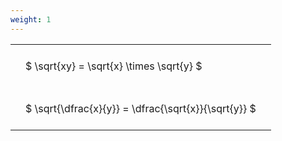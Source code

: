 ```yaml
---
weight: 1
---
```


<style type="text/css">
#T_2f4a0 th.col_heading {
  text-align: left;
  font-size: 1em;
}
#T_2f4a0 td {
  text-align: left;
  font-size: 1em;
  padding: 1.5em;
}
</style>
<table id="T_2f4a0">
  <thead>
  </thead>
  <tbody>
    <tr>
      <td id="T_2f4a0_row0_col0" class="data row0 col0" >$ \sqrt{xy} = \sqrt{x} \times \sqrt{y} $</td>
    </tr>
    <tr>
      <td id="T_2f4a0_row1_col0" class="data row1 col0" >$ \sqrt{\dfrac{x}{y}} = \dfrac{\sqrt{x}}{\sqrt{y}} $</td>
    </tr>
  </tbody>
</table>
